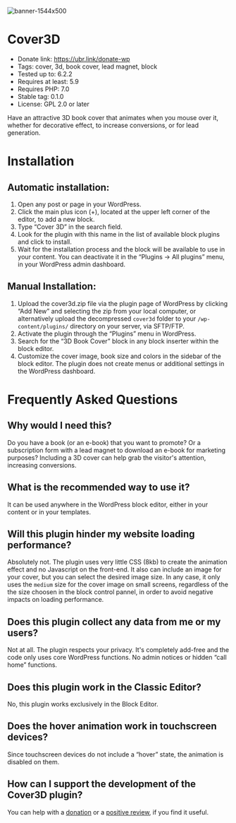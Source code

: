 ![banner-1544x500](https://user-images.githubusercontent.com/1451087/206263238-891dae2c-8b20-4de4-8c71-346ed6a6e2f3.jpg)
# Cover3D

* Donate link: https://ubr.link/donate-wp
* Tags: cover, 3d, book cover, lead magnet, block
* Tested up to: 6.2.2
* Requires at least: 5.9
* Requires PHP: 7.0
* Stable tag: 0.1.0
* License: GPL 2.0 or later

Have an attractive 3D book cover that animates when you mouse over it, whether for decorative effect, to increase conversions, or for lead generation.

# Installation

## Automatic installation:
1. Open any post or page in your WordPress.
2. Click the main plus icon (+), located at the upper left corner of the editor, to add a new block.
3. Type “Cover 3D” in the search field.
4. Look for the plugin with this name in the list of available block plugins and click to install.
5. Wait for the installation process and the block will be available to use in your content. You can deactivate it in the “Plugins → All plugins” menu, in your WordPress admin dashboard.

## Manual Installation:
1. Upload the cover3d.zip file via the plugin page of WordPress by clicking “Add New” and selecting the zip from your local computer, or alternatively upload the decompressed `cover3d` folder to your `/wp-content/plugins/` directory on your server, via SFTP/FTP.
2. Activate the plugin through the “Plugins” menu in WordPress.
3. Search for the “3D Book Cover” block in any block inserter within the block editor.
4. Customize the cover image, book size and colors in the sidebar of the block editor. The plugin does not create menus or additional settings in the WordPress dashboard.

# Frequently Asked Questions

## Why would I need this?
Do you have a book (or an e-book) that you want to promote? Or a subscription form with a lead magnet to download an e-book for marketing purposes? Including a 3D cover can help grab the visitor's attention, increasing conversions.

## What is the recommended way to use it?
It can be used anywhere in the WordPress block editor, either in your content or in your templates.

## Will this plugin hinder my website loading performance?
Absolutely not. The plugin uses very little CSS (8kb) to create the animation effect and no Javascript on the front-end. It also can include an image for your cover, but you can select the desired image size. In any case, it only uses the `medium` size for the cover image on small screens, regardless of the the size choosen in the block control pannel, in order to avoid negative impacts on loading performance.

## Does this plugin collect any data from me or my users?
Not at all. The plugin respects your privacy. It's completely add-free and the code only uses core WordPress functions. No admin notices or hidden “call home” functions.

## Does this plugin work in the Classic Editor?
No, this plugin works exclusively in the Block Editor.

## Does the hover animation work in touchscreen devices?
Since touchscreen devices do not include a “hover” state, the animation is disabled on them.

## How can I support the development of the Cover3D plugin?
You can help with a [donation](https://ubr.link/donate-wp) or a [positive review](https://wordpress.org/support/plugin/cover3d/reviews/#new-post), if you find it useful.
